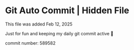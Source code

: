 # Git Auto Commit | Hidden File

This file was added Feb 12, 2025

Just for fun and keeping my daily git commit active 🤪

commit number: 589582
